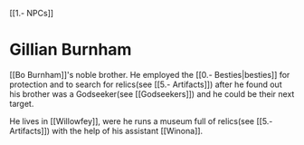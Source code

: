 [[1.- NPCs]]
# Gillian Burnham
[[Bo Burnham]]'s noble brother. He employed the [[0.- Besties|besties]] for protection and to search for relics(see [[5.- Artifacts]]) after he found out his brother was a Godseeker(see [[Godseekers]]) and he could be their next target.

He lives in [[Willowfey]], were he runs a museum full of relics(see [[5.- Artifacts]]) with the help of his assistant [[Winona]].
